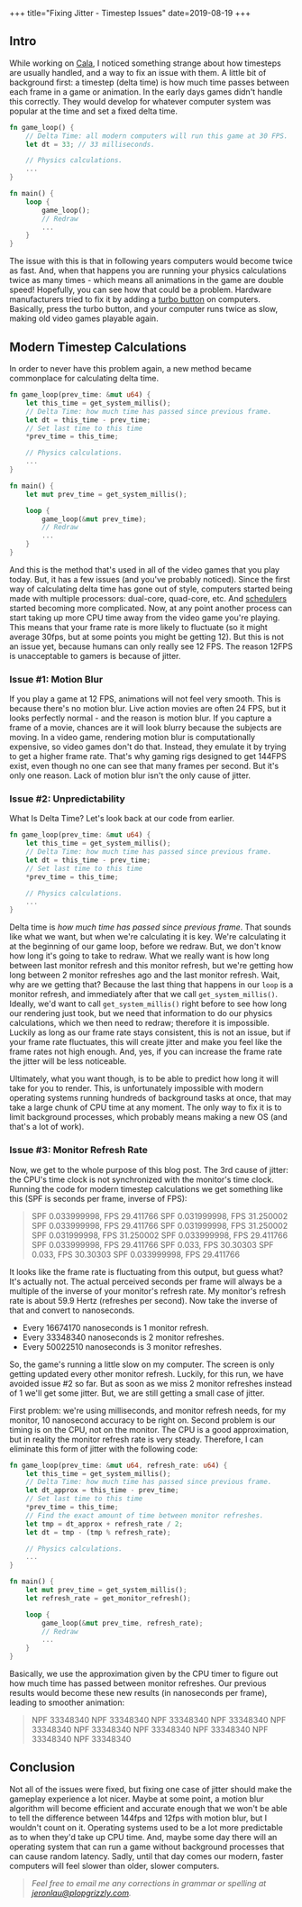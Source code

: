 +++
title="Fixing Jitter - Timestep Issues"
date=2019-08-19
+++

## Intro

While working on [Cala](https://libcala.github.io), I noticed something strange about how timesteps are usually handled, and a way to fix an issue with them.  A little bit of background first: a timestep (delta time) is how much time passes between each frame in a game or animation.  In the early days games didn't handle this correctly.  They would develop for whatever computer system was popular at the time and set a fixed delta time.

<!-- more -->

```rust
fn game_loop() {
    // Delta Time: all modern computers will run this game at 30 FPS.
    let dt = 33; // 33 milliseconds.

    // Physics calculations.
    ...
}

fn main() {
    loop {
        game_loop();
        // Redraw
        ...
    }
}
```

The issue with this is that in following years computers would become twice as fast.  And, when that happens you are running your physics calculations twice as many times - which means all animations in the game are double speed!  Hopefully, you can see how that could be a problem.  Hardware manufacturers tried to fix it by adding a [turbo button](https://en.wikipedia.org/wiki/Turbo_button) on computers.  Basically, press the turbo button, and your computer runs twice as slow, making old video games playable again.

## Modern Timestep Calculations
In order to never have this problem again, a new method became commonplace for calculating delta time.

```rust
fn game_loop(prev_time: &mut u64) {
    let this_time = get_system_millis();
    // Delta Time: how much time has passed since previous frame.
    let dt = this_time - prev_time;
    // Set last time to this time
    *prev_time = this_time;

    // Physics calculations.
    ...
}

fn main() {
    let mut prev_time = get_system_millis();

    loop {
        game_loop(&mut prev_time);
        // Redraw
        ...
    }
}
```

And this is the method that's used in all of the video games that you play today.  But, it has a few issues (and you've probably noticed).  Since the first way of calculating delta time has gone out of style, computers started being made with multiple processors: dual-core, quad-core, etc.  And [schedulers](https://en.wikipedia.org/wiki/Scheduling_(computing)) started becoming more complicated.  Now, at any point another process can start taking up more CPU time away from the video game you're playing.  This means that your frame rate is more likely to fluctuate (so it might average 30fps, but at some points you might be getting 12).  But this is not an issue yet, because humans can only really see 12 FPS.  The reason 12FPS is unacceptable to gamers is because of jitter.

### Issue #1: Motion Blur
If you play a game at 12 FPS, animations will not feel very smooth.  This is because there's no motion blur.  Live action movies are often 24 FPS, but it looks perfectly normal - and the reason is motion blur.  If you capture a frame of a movie, chances are it will look blurry because the subjects are moving.  In a video game, rendering motion blur is computationally expensive, so video games don't do that.  Instead, they emulate it by trying to get a higher frame rate.  That's why gaming rigs designed to get 144FPS exist, even though no one can see that many frames per second.  But it's only one reason.  Lack of motion blur isn't the only cause of jitter.

### Issue #2: Unpredictability
What Is Delta Time?  Let's look back at our code from earlier.

```rust
fn game_loop(prev_time: &mut u64) {
    let this_time = get_system_millis();
    // Delta Time: how much time has passed since previous frame.
    let dt = this_time - prev_time;
    // Set last time to this time
    *prev_time = this_time;

    // Physics calculations.
    ...
}
```

Delta time is *how much time has passed since previous frame*.  That sounds like what we want, but when we're calculating it is key.  We're calculating it at the beginning of our game loop, before we redraw.  But, we don't know how long it's going to take to redraw.  What we really want is how long between last monitor refresh and this monitor refresh, but we're getting how long between 2 monitor refreshes ago and the last monitor refresh.  Wait, why are we getting that?  Because the last thing that happens in our `loop` is a monitor refresh, and immediately after that we call `get_system_millis()`.  Ideally, we'd want to call `get_system_millis()` right before to see how long our rendering just took, but we need that information to do our physics calculations, which we then need to redraw; therefore it is impossible.  Luckily as long as our frame rate stays consistent, this is not an issue, but if your frame rate fluctuates, this will create jitter and make you feel like the frame rates not high enough.  And, yes, if you can increase the frame rate the jitter will be less noticeable.

Ultimately, what you want though, is to be able to predict how long it will take for you to render.  This, is unfortunately impossible with modern operating systems running hundreds of background tasks at once, that may take a large chunk of CPU time at any moment.  The only way to fix it is to limit background processes, which probably means making a new OS (and that's a lot of work).

### Issue #3: Monitor Refresh Rate
Now, we get to the whole purpose of this blog post.  The 3rd cause of jitter: the CPU's time clock is not synchronized with the monitor's time clock.  Running the code for modern timestep calculations we get something like this (SPF is seconds per frame, inverse of FPS):

> SPF 0.033999998, FPS 29.411766
> SPF 0.031999998, FPS 31.250002
> SPF 0.033999998, FPS 29.411766
> SPF 0.031999998, FPS 31.250002
> SPF 0.031999998, FPS 31.250002
> SPF 0.033999998, FPS 29.411766
> SPF 0.033999998, FPS 29.411766
> SPF 0.033, FPS 30.30303
> SPF 0.033, FPS 30.30303
> SPF 0.033999998, FPS 29.411766

It looks like the frame rate is fluctuating from this output, but guess what?  It's actually not.  The actual perceived seconds per frame will always be a multiple of the inverse of your monitor's refresh rate.  My monitor's refresh rate is about 59.9 Hertz (refreshes per second).  Now take the inverse of that and convert to nanoseconds.

- Every 16674170 nanoseconds is 1 monitor refresh.
- Every 33348340 nanoseconds is 2 monitor refreshes.
- Every 50022510 nanoseconds is 3 monitor refreshes.

So, the game's running a little slow on my computer.  The screen is only getting updated every other monitor refresh.  Luckily, for this run, we have avoided issue #2 so far.  But as soon as we miss 2 monitor refreshes instead of 1 we'll get some jitter.  But, we are still getting a small case of jitter.

First problem: we're using milliseconds, and monitor refresh needs, for my monitor, 10 nanosecond accuracy to be right on.  Second problem is our timing is on the CPU, not on the monitor.  The CPU is a good approximation, but in reality the monitor refresh rate is very steady.  Therefore, I can eliminate this form of jitter with the following code:

```rust
fn game_loop(prev_time: &mut u64, refresh_rate: u64) {
    let this_time = get_system_millis();
    // Delta Time: how much time has passed since previous frame.
    let dt_approx = this_time - prev_time;
    // Set last time to this time
    *prev_time = this_time;
    // Find the exact amount of time between monitor refreshes.
    let tmp = dt_approx + refresh_rate / 2;
    let dt = tmp - (tmp % refresh_rate);

    // Physics calculations.
    ...
}

fn main() {
    let mut prev_time = get_system_millis();
    let refresh_rate = get_monitor_refresh();

    loop {
        game_loop(&mut prev_time, refresh_rate);
        // Redraw
        ...
    }
}
```

Basically, we use the approximation given by the CPU timer to figure out how much time has passed between monitor refreshes.  Our previous results would become these new results (in nanoseconds per frame), leading to smoother animation:

> NPF 33348340
> NPF 33348340
> NPF 33348340
> NPF 33348340
> NPF 33348340
> NPF 33348340
> NPF 33348340
> NPF 33348340
> NPF 33348340
> NPF 33348340

## Conclusion
Not all of the issues were fixed, but fixing one case of jitter should make the gameplay experience a lot nicer.  Maybe at some point, a motion blur algorithm will become efficient and accurate enough that we won't be able to tell the difference between 144fps and 12fps with motion blur, but I wouldn't count on it.  Operating systems used to be a lot more predictable as to when they'd take up CPU time.  And, maybe some day there will an operating system that can run a game without background processes that can cause random latency.  Sadly, until that day comes our modern, faster computers will feel slower than older, slower computers.

> *Feel free to email me any corrections in grammar or spelling at jeronlau@plopgrizzly.com.*
